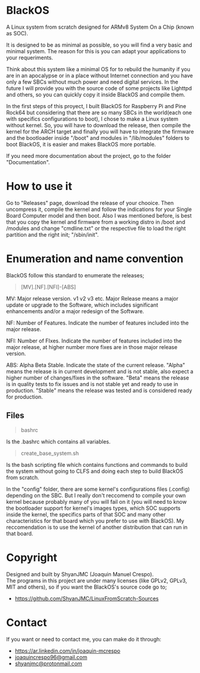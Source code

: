 # BlackOS
A Linux system from scratch designed for ARMv8 System On a Chip (known as SOC). 

It is designed to be as minimal as possible, so you will find a very basic and minimal system. The reason for this is you can adapt your applications to your requeriments. 

Think about this system like a minimal OS for to rebuild the humanity if you are in an apocalypse or in a place without Internet connection and you have only a few SBCs without much power and need digital services. In the future I will provide you with the source code of some projects like Lighttpd and others, so you can quickly copy it inside BlackOS and compile them.

In the first steps of this proyect, I built BlackOS for Raspberry Pi and Pine Rock64 but considering that there are so many SBCs in the world(each one with specifics configurations to boot), I chose to make a Linux system without kernel. So, you will have to download the release, then compile the kernel for the ARCH target and finally you will have to integrate the firmware and the bootloader inside "/boot" and modules in "/lib/modules" folders to boot BlackOS, it is easier and makes BlackOS more portable. 

If you need more documentation about the project, go to the folder "Documentation".

# How to use it
Go to "Releases" page, download the release of your chooice. Then uncompress it, compile the kernel and follow the indications for your Single Board Computer model and then boot. Also I was mentioned before, is best that you copy the kernel and firmware from a working distro in /boot and /modules and change "cmdline.txt" or the respective file to load the right partition and the right init; "/sbin/init".

# Enumeration and name convention
BlackOS follow this standard to enumerate the releases;

> [MV].[NF].[NFI]-[ABS]

MV: Major release version. v1 v2 v3 etc. Major Release means a major update or upgrade to the Software, which includes significant enhancements and/or a major redesign of the Software.

NF: Number of Features. Indicate the number of features included into the major release.

NFI: Number of FIxes. Indicate the number of features included into the major release, at higher number more fixes are in those major release version.

ABS: Alpha Beta Stable. Indicate the state of the current release. "Alpha" means the release is in current development and is not stable, also expect a higher number of changes/fixes in the software. "Beta" means the release is in quality tests to fix issues and is not stable yet and ready to use in production. "Stable" means the release was tested and is considered ready for production.

## Files
> bashrc

Is the .bashrc which contains all variables.

> create_base_system.sh

Is the bash scripting file which contains functions and commands to build the system without going to CLFS and doing each step to build BlackOS from scratch.

In the "config" folder, there are some kernel's configurations files (.config) depending on the SBC. But I really don't reccomend to compile your own kernel because probably many of you will fail on it (you will need to know the bootloader support for kernel's images types, which SOC supports inside the kernel, the specifics parts of that SOC and many other characteristics for that board which you prefer to use with BlackOS). My reccomendation is to use the kernel of another distribution that can run in that board.

# Copyright
Designed and built by ShyanJMC (Joaquin Manuel Crespo). <br>
The programs in this project are under many licenses (like GPLv2, GPLv3, MIT and others), so if you want the BlackOS's source code go to;
* https://github.com/ShyanJMC/LinuxFromScratch-Sources 

# Contact
If you want or need to contact me, you can make do it through:
* https://ar.linkedin.com/in/joaquin-mcrespo
* joaquincrespo96@gmail.com
* shyanjmc@protonmail.com 
